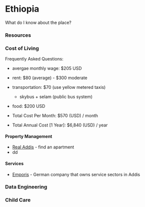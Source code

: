 # Ethiopia

What do I know about the place?

### Resources

### Cost of Living
Frequently Asked Questions:

- avergae monthly wage: $205 USD
- rent: $80 (average) - $300 moderate
- transportation: $70 (use yellow metered taxis)
  - skybus + selam (public bus system)
-  food: $200 USD

- Total Cost Per Month: $570 (USD) / month
- Total Annual Cost [1 Year]: $6,840 (USD) / year

#### Property Management
 - [Real Addis](https://www.realaddis.com/contact-us/) - find an apartment
 - dd


#### Services
  - [Emporis](https://www.emporis.com/companies/categories) - German company that owns service sectors in Addis

### Data Engineering

### Child Care
